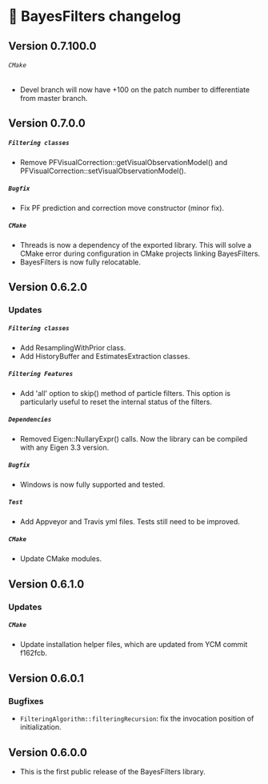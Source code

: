 # 📜 BayesFilters changelog

## Version 0.7.100.0
###### `CMake`
 - Devel branch will now have +100 on the patch number to differentiate from master branch.


## Version 0.7.0.0
##### `Filtering classes`
 - Remove PFVisualCorrection::getVisualObservationModel() and PFVisualCorrection::setVisualObservationModel().

##### `Bugfix`
 - Fix PF prediction and correction move constructor (minor fix).

##### `CMake`
  - Threads is now a dependency of the exported library. This will solve a CMake error during configuration in CMake projects linking BayesFilters.
  - BayesFilters is now fully relocatable.


## Version 0.6.2.0
### Updates
##### `Filtering classes`
 - Add ResamplingWithPrior class.
 - Add HistoryBuffer and EstimatesExtraction classes.

##### `Filtering Features`
- Add 'all' option to skip() method of particle filters. This option is particularly useful to reset the internal status of the filters.

##### `Dependencies`
 - Removed Eigen::NullaryExpr() calls. Now the library can be compiled with any Eigen 3.3 version.

##### `Bugfix`
 - Windows is now fully supported and tested.

##### `Test`
  - Add Appveyor and Travis yml files. Tests still need to be improved.

##### `CMake`
 - Update CMake modules.


## Version 0.6.1.0
### Updates
##### `CMake`
 - Update installation helper files, which are updated from YCM commit f162fcb.


## Version 0.6.0.1
### Bugfixes
 - `FilteringAlgorithm::filteringRecursion`: fix the invocation position of initialization.

## Version 0.6.0.0
 - This is the first public release of the BayesFilters library.
